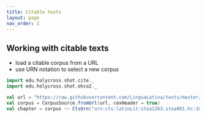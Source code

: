 ```yaml
---
title: Citable texts
layout: page
nav_order: 1
---
```



## Working with citable texts


- load a citable corpus  from a URL
- use URN notation to select a new corpus


```scala mdoc:silent
import edu.holycross.shot.cite._
import edu.holycross.shot.ohco2._

val url = "https://raw.githubusercontent.com/LinguaLatina/texts/master/texts/latin23/hyginus.cex"
val corpus = CorpusSource.fromUrl(url, cexHeader = true)
val chapter = corpus ~~ CtsUrn("urn:cts:latinLit:stoa1263.stoa001.hc:108a")
```
